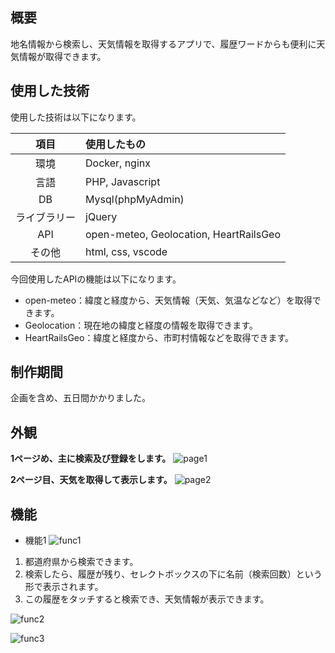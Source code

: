 ## 概要
地名情報から検索し、天気情報を取得するアプリで、履歴ワードからも便利に天気情報が取得できます。

## 使用した技術
使用した技術は以下になります。

| 項目 | 使用したもの |
|:---:|:---|
|環境 |Docker, nginx|
|言語 |PHP, Javascript |
|DB |Mysql(phpMyAdmin) |
|ライブラリー |jQuery |
|API |open-meteo, Geolocation, HeartRailsGeo |
|その他 |html, css, vscode |

今回使用したAPIの機能は以下になります。
- open-meteo：緯度と経度から、天気情報（天気、気温などなど）を取得できます。
- Geolocation：現在地の緯度と経度の情報を取得できます。
- HeartRailsGeo：緯度と経度から、市町村情報などを取得できます。

## 制作期間
企画を含め、五日間かかりました。

## 外観
**1ページめ、主に検索及び登録をします。**
![page1](https://user-images.githubusercontent.com/85460645/162576337-1383fbd8-8c10-4a04-ab36-a4b51fedad06.png)

**2ページ目、天気を取得して表示します。**
![page2](https://user-images.githubusercontent.com/85460645/162576338-dc68b187-5cbf-4874-9541-912f834bb803.png)

## 機能
- 機能1
![func1](https://user-images.githubusercontent.com/85460645/162576340-5d667cf3-2f11-4132-8254-72b0221a0e9d.png)
1. 都道府県から検索できます。
2. 検索したら、履歴が残り、セレクトボックスの下に名前（検索回数）という形で表示されます。
3. この履歴をタッチすると検索でき、天気情報が表示できます。

![func2](https://user-images.githubusercontent.com/85460645/162576341-829948ed-c859-42fc-8cbc-421e51c8b673.png)

![func3](https://user-images.githubusercontent.com/85460645/162576336-b23fd4ec-1e54-493c-b069-c2dfdf58ab32.png)
